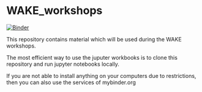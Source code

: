 # WAKE_workshops
[![Binder](https://mybinder.org/badge_logo.svg)](https://mybinder.org/v2/gh/WarwickAstro/WAKE_workshops/HEAD)

This repository contains material which will be used during the WAKE workshops.

The most efficient way to use the juputer workbooks is to clone this repository and run jupyter notebooks locally.

If you are not able to install anything on your computers due to restrictions, then you can also use the services of mybinder.org
